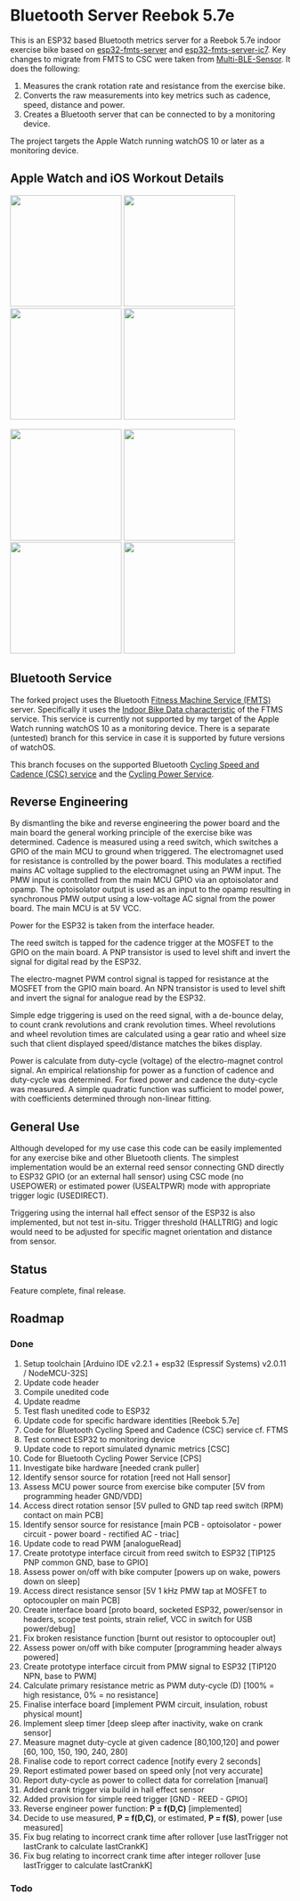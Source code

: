 # Bluetooth Server Reebok 5.7e

This is an ESP32 based Bluetooth metrics server for a Reebok 5.7e indoor exercise bike based on [esp32-fmts-server](https://github.com/jamesjmtaylor/esp32-ftms-server) and [esp32-fmts-server-ic7](https://github.com/damndemento/esp32-ftms-server-ic7). Key changes to migrate from FMTS to CSC were taken from [Multi-BLE-Sensor](https://github.com/BigJinge/Multi-BLE-Sensor/tree/master). It does the following:

1. Measures the crank rotation rate and resistance from the exercise bike.
1. Converts the raw measurements into key metrics such as cadence, speed, distance and power.
1. Creates a Bluetooth server that can be connected to by a monitoring device.

The project targets the Apple Watch running watchOS 10 or later as a monitoring device.

## Apple Watch and iOS Workout Details

<img src="https://github.com/dbsqp/bluetooth-reebok-57e/blob/AppleWatch-branch/documentation/apple-watchos-bluetooth.jpeg?raw=true" width="200" /> <img src="https://github.com/dbsqp/bluetooth-reebok-57e/blob/AppleWatch-branch/documentation/apple-watchos-cycling-metrics.jpeg?raw=true" width="200" /> <img src="https://github.com/dbsqp/bluetooth-reebok-57e/blob/AppleWatch-branch/documentation/apple-watchos-cycling-power.jpeg?raw=true" width="200" /> <img src="https://github.com/dbsqp/bluetooth-reebok-57e/blob/AppleWatch-branch/documentation/apple-watchos-cycling-powerzone.jpeg?raw=true" width="200" />

<img src="https://github.com/dbsqp/bluetooth-reebok-57e/blob/AppleWatch-branch/documentation/apple-ios-workout-summary.jpeg?raw=true" width="200" /> <img src="https://github.com/dbsqp/bluetooth-reebok-57e/blob/AppleWatch-branch/documentation/apple-ios-workout-details.jpeg?raw=true" width="200" /> <img src="https://github.com/dbsqp/bluetooth-reebok-57e/blob/AppleWatch-branch/documentation/apple-ios-workout-power.jpeg?raw=true" width="200" /> <img src="https://github.com/dbsqp/bluetooth-reebok-57e/blob/AppleWatch-branch/documentation/apple-ios-workout-split.jpeg?raw=true" width="200" />


## Bluetooth Service
The forked project uses the Bluetooth [Fitness Machine Service (FMTS)](https://www.bluetooth.com/specifications/specs/fitness-machine-service-1-0/) server. Specifically it uses the [Indoor Bike Data characteristic](https://www.bluetooth.com/wp-content/uploads/Sitecore-Media-Library/Gatt/Xml/Characteristics/org.bluetooth.characteristic.indoor_bike_data.xml) of the FTMS service. This service is currently not supported by my target of the Apple Watch running watchOS 10 as a monitoring device. There is a separate (untested) branch for this service in case it is supported by future versions of watchOS.

This branch focuses on the supported Bluetooth [Cycling Speed and Cadence (CSC) service](https://www.bluetooth.com/specifications/specs/cycling-speed-and-cadence-service-1-0/) and the [Cycling Power Service](https://www.bluetooth.com/specifications/specs/cycling-power-service-1-1/).

## Reverse Engineering
By dismantling the bike and reverse engineering the power board and the main board the general working principle of the exercise bike was determined. Cadence is measured using a reed switch, which switches a GPIO of the main MCU to ground when triggered.
The electromagnet used for resistance is controlled by the power board. This modulates a rectified mains AC voltage supplied to the electromagnet using an PWM input. The PMW input is controlled from the main MCU GPIO via an optoisolator and opamp.
The optoisolator output is used as an input to the opamp resulting in synchronous PMW output using a low-voltage AC signal from the power board. The main MCU is at 5V VCC.

Power for the ESP32 is taken from the interface header.

The reed switch is tapped for the cadence trigger at the MOSFET to the GPIO on the main board.
A PNP transistor is used to level shift and invert the signal for digital read by the ESP32.

The electro-magnet PWM control signal is tapped for resistance at the MOSFET from the GPIO main board.
An NPN transistor is used to level shift and invert the signal for analogue read by the ESP32.

Simple edge triggering is used on the reed signal, with a de-bounce delay, to count crank revolutions and crank revolution times.
Wheel revolutions and wheel revolution times are calculated using a gear ratio and wheel size such that client displayed speed/distance matches the bikes display.

Power is calculate from duty-cycle (voltage) of the electro-magnet control signal. An empirical relationship for power as a function of cadence and duty-cycle was determined.
For fixed power and cadence the duty-cycle was measured. A simple quadratic function was sufficient to model power, with coefficients determined through non-linear fitting.

## General Use
Although developed for my use case this code can be easily implemented for any exercise bike and other Bluetooth clients. The simplest implementation would be an external reed sensor connecting GND directly to ESP32 GPIO (or an external hall sensor) using CSC mode (no USEPOWER) or estimated power (USEALTPWR) mode with appropriate trigger logic (USEDIRECT).

Triggering using the internal hall effect sensor of the ESP32 is also implemented, but not test in-situ. Trigger threshold (HALLTRIG) and logic would need to be adjusted for specific magnet orientation and distance from sensor.


## Status
Feature complete, final release.

## Roadmap
### Done
1. Setup toolchain [Arduino IDE v2.2.1 + esp32 (Espressif Systems) v2.0.11 / NodeMCU-32S]
1. Update code header
1. Compile unedited code
1. Update readme
1. Test flash unedited code to ESP32
1. Update code for specific hardware identities [Reebok 5.7e]
1. Code for Bluetooth Cycling Speed and Cadence (CSC) service cf. FTMS
1. Test connect ESP32 to monitoring device
1. Update code to report simulated dynamic metrics [CSC]
1. Code for Bluetooth Cycling Power Service [CPS]
1. Investigate bike hardware [needed crank puller]
1. Identify sensor source for rotation [reed not Hall sensor]
1. Assess MCU power source from exercise bike computer [5V from programming header GND/VDD]
1. Access direct rotation sensor [5V pulled to GND tap reed switch (RPM) contact on main PCB]
1. Identify sensor source for resistance [main PCB - optoisolator - power circuit - power board - rectified AC - triac]
1. Update code to read PWM [analogueRead]
1. Create prototype interface circuit from reed switch to ESP32 [TIP125 PNP common GND, base to GPIO]
1. Assess power on/off with bike computer [powers up on wake, powers down on sleep]
1. Access direct resistance sensor [5V 1 kHz PMW tap at MOSFET to optocoupler on main PCB]
1. Create interface board [proto board, socketed ESP32, power/sensor in headers, scope test points, strain relief, VCC in switch for USB power/debug]
1. Fix broken resistance function [burnt out resistor to optocoupler out]
1. Assess power on/off with bike computer [programming header always powered]
1. Create prototype interface circuit from PMW signal to ESP32 [TIP120 NPN, base to PWM]
1. Calculate primary resistance metric as PWM duty-cycle (D) [100% = high resistance, 0% = no resistance]
1. Finalise interface board [implement PWM circuit, insulation, robust physical mount]
1. Implement sleep timer [deep sleep after inactivity, wake on crank sensor]
1. Measure magnet duty-cycle at given cadence [80,100,120] and power [60, 100, 150, 190, 240, 280]
1. Finalise code to report correct cadence [notify every 2 seconds]
1. Report estimated power based on speed only [not very accurate]
1. Report duty-cycle as power to collect data for correlation [manual]
1. Added crank trigger via build in hall effect sensor
1. Added provision for simple reed trigger [GND - REED - GPIO]
1. Reverse engineer power function: **P = f(D,C)** [implemented]
1. Decide to use measured, **P = f(D,C)**, or estimated, **P = f(S)**, power [use measured]
1. Fix bug relating to incorrect crank time after rollover [use lastTrigger not lastCrank to calculate lastCrankK]
1. Fix bug relating to incorrect crank time after integer rollover [use lastTrigger to calculate lastCrankK]

### Todo
